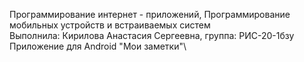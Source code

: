 Программирование интернет - приложений, Программирование мобильных устройств и встраиваемых систем\
Выполнила: Кирилова Анастасия Сергеевна, группа: РИС-20-1бзу\
Приложение для Android "Мои заметки"\